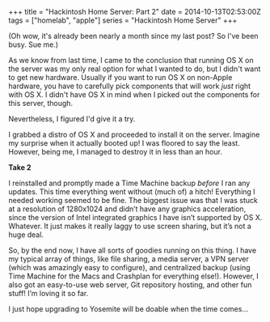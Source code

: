 +++
title = "Hackintosh Home Server: Part 2"
date = 2014-10-13T02:53:00Z
tags = ["homelab", "apple"]
series = "Hackintosh Home Server"
+++

(Oh wow, it's already been nearly a month since my last post? So I've been busy. Sue me.)

As we know from last time, I came to the conclusion that running OS X on the server was my only real option for what I wanted to do, but I didn't want to get new hardware. Usually if you want to run OS X on non-Apple hardware, you have to carefully pick components that will work *just* right with OS X. I didn't have OS X in mind when I picked out the components for this server, though.

Nevertheless, I figured I'd give it a try.

I grabbed a distro of OS X and proceeded to install it on the server. Imagine my surprise when it actually booted up! I was floored to say the least. However, being me, I managed to destroy it in less than an hour.

**Take 2**

I reinstalled and promptly made a Time Machine backup *before* I ran any updates. This time everything went without (much of) a hitch! Everything I needed working seemed to be fine. The biggest issue was that I was stuck at a resolution of 1280x1024 and didn’t have any graphics acceleration, since the version of Intel integrated graphics I have isn’t supported by OS X. Whatever. It just makes it really laggy to use screen sharing, but it’s not a huge deal.

So, by the end now, I have all sorts of goodies running on this thing. I have my typical array of things, like file sharing, a media server, a VPN server (which was amazingly easy to configure), and centralized backup (using Time Machine for the Macs and Crashplan for everything else!). However, I also got an easy-to-use web server, Git repository hosting, and other fun stuff! I’m loving it so far.

I just hope upgrading to Yosemite will be doable when the time comes…
